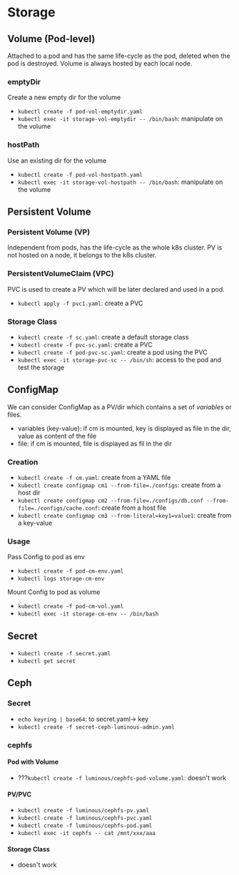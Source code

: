# Storage
## Volume (Pod-level)
Attached to a pod and has the same life-cycle as the pod, deleted when the pod is destroyed. 
Volume is always hosted by each local node. 

### emptyDir
Create a new empty dir for the volume
- `kubectl create -f pod-vol-emptydir.yaml`
- `kubectl exec -it storage-vol-emptydir -- /bin/bash`: manipulate on the volume

### hostPath
Use an existing dir for the volume
- `kubectl create -f pod-vol-hostpath.yaml`
- `kubectl exec -it storage-vol-hostpath -- /bin/bash`: manipulate on the volume


## Persistent Volume
### Persistent Volume (VP)
Independent from pods, has the life-cycle as the whole k8s cluster.
PV is not hosted on a node, it belongs to the k8s cluster. 
 

### PersistentVolumeClaim (VPC)
PVC is used to create a PV which will be later declared and used in a pod.
- `kubectl apply -f pvc1.yaml`: create a PVC


### Storage Class
- `kubectl create -f sc.yaml`: create a default storage class
- `kubectl create -f pvc-sc.yaml`: create a PVC
- `kubectl create -f pod-pvc-sc.yaml`: create a pod using the PVC
- `kubectl exec -it storage-pvc-sc -- /bin/sh`: access to the pod and test the storage


## ConfigMap
We can consider ConfigMap as a PV/dir which contains a set of *variables* or files.  
- variables (key-value): if cm is mounted, key is displayed as file in the dir, value as content of the file
- file: if cm is mounted, file is displayed as fil in the dir

### Creation
- `kubectl create -f cm.yaml`: create from a YAML file
- `kubectl create configmap cm1 --from-file=./configs`: create from a host dir 
- `kubectl create configmap cm2 --from-file=./configs/db.conf --from-file=./configs/cache.conf`: create from a host file
- `kubectl create configmap cm3 --from-literal=key1=value1`: create from a key-value

### Usage
Pass Config to pod as env
- `kubectl create -f pod-cm-env.yaml`
- `kubectl logs storage-cm-env`

Mount Config to pod as volume
- `kubectl create -f pod-cm-vol.yaml`
- `kubectl exec -it storage-cm-env -- /bin/bash`


## Secret
- `kubectl create -f secret.yaml`
- `kubectl get secret`


## Ceph
### Secret
- `echo keyring | base64`: to secret.yaml-> key
- `kubectl create -f secret-ceph-luminous-admin.yaml`

### cephfs
#### Pod with Volume
- ???`kubectl create -f luminous/cephfs-pod-volume.yaml`: doesn't work

#### PV/PVC
- `kubectl create -f luminous/cephfs-pv.yaml`
- `kubectl create -f luminous/cephfs-pvc.yaml`
- `kubectl create -f luminous/cephfs-pod.yaml`
- `kubectl exec -it cephfs -- cat /mnt/xxx/aaa`

#### Storage Class
- doesn't work

